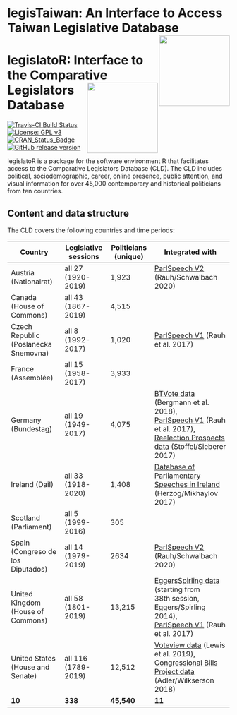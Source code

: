# legisTaiwan: An Interface to Access Taiwan Legislative Database <img src="https://github.com/yl17124/legisTaiwan/blob/master/images/hexsticker_tw.png"  width="160" align="right" /> <br /> 


# legislatoR: Interface to the Comparative <img src="images/sticker.jpg" width="160" align="right" /> <br /> Legislators Database

[![Travis-CI Build Status](https://travis-ci.org/saschagobel/legislatoR.svg?branch=master)](https://travis-ci.org/saschagobel/legislatoR)
[![License: GPL v3](https://img.shields.io/badge/License-GPLv3-blue.svg)](https://www.gnu.org/licenses/gpl-3.0)
[![CRAN_Status_Badge](http://www.r-pkg.org/badges/version/legislatoR)](https://cran.r-project.org/package=legislatoR)
[![GitHub release version](https://img.shields.io/github/release/saschagobel/legislatoR.svg?style=flat)](https://github.com/saschagobel/legislatoR/releases)

legislatoR is a package for the software environment R that facilitates access to the Comparative Legislators Database (CLD). The CLD includes political, sociodemographic, career, online presence, public attention, and visual information for over 45,000 contemporary and historical politicians from ten countries.

## Content and data structure
The CLD covers the following countries and time periods:

| Country                              | Legislative sessions        | Politicians (unique) | Integrated with    |
| ------------------------------------ | --------------------------- | -------------------- | ------------------ |
| Austria (Nationalrat)                | all 27<br /> (1920-2019)    | 1,923                | [ParlSpeech V2](https://dataverse.harvard.edu/dataset.xhtml?persistentId=doi:10.7910/DVN/L4OAKN) (Rauh/Schwalbach 2020)      |
| Canada (House of Commons)            | all 43<br /> (1867-2019)    | 4,515                |                    |
| Czech Republic (Poslanecka Snemovna) | all 8<br /> (1992-2017)     | 1,020                | [ParlSpeech V1](https://dataverse.harvard.edu/dataset.xhtml?persistentId=doi:10.7910/DVN/E4RSP9) (Rauh et al. 2017)          |
| France (Assemblée)                   | all 15<br /> (1958-2017)    | 3,933                |                    |
| Germany (Bundestag)                  | all 19<br /> (1949-2017)    | 4,075                | [BTVote data](https://dataverse.harvard.edu/dataverse/btvote) (Bergmann et al. 2018),<br /> [ParlSpeech V1](https://dataverse.harvard.edu/dataset.xhtml?persistentId=doi:10.7910/DVN/E4RSP9) (Rauh et al. 2017),<br /> [Reelection Prospects data](https://dataverse.harvard.edu/dataset.xhtml?persistentId=doi:10.7910/DVN/EBEDPI) (Stoffel/Sieberer 2017)   |
| Ireland (Dail)                       | all 33<br /> (1918-2020)          | 1,408                |	[Database of Parliamentary Speeches in Ireland](https://dataverse.harvard.edu/dataset.xhtml?persistentId=doi:10.7910/DVN/6MZN76) (Herzog/Mikhaylov 2017)	|
| Scotland (Parliament)                | all 5<br /> (1999-2016)           | 305                  |       			 |
| Spain (Congreso de los Diputados)    | all 14<br /> (1979-2019)          | 2634           | [ParlSpeech V2](https://dataverse.harvard.edu/dataset.xhtml?persistentId=doi:10.7910/DVN/L4OAKN) (Rauh/Schwalbach 2020)      |        
| United Kingdom (House of Commons)    | all 58<br /> (1801-2019)          | 13,215               | [EggersSpirling data](https://github.com/ArthurSpirling/EggersSpirlingDatabase) (starting from <br /> 38th session, Eggers/Spirling 2014),<br /> [ParlSpeech V1](https://dataverse.harvard.edu/dataset.xhtml?persistentId=doi:10.7910/DVN/E4RSP9) (Rauh et al. 2017) | 
| United States (House and Senate)     | all 116<br /> (1789-2019)         | 12,512               | [Voteview data](https://voteview.com/data) (Lewis et al. 2019), <br /> [Congressional Bills Project data](http://www.congressionalbills.org/) (Adler/Wilkserson 2018) |
| **10**                                | **338**                     | **45,540**           | **11** 		       |
